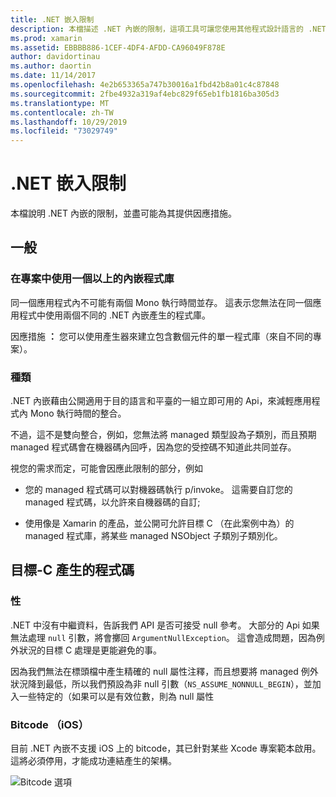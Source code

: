 ```yaml
---
title: .NET 嵌入限制
description: 本檔描述 .NET 內嵌的限制，這項工具可讓您使用其他程式設計語言的 .NET 程式碼。
ms.prod: xamarin
ms.assetid: EBBBB886-1CEF-4DF4-AFDD-CA96049F878E
author: davidortinau
ms.author: daortin
ms.date: 11/14/2017
ms.openlocfilehash: 4e2b653365a747b30016a1fbd42b8a01c4c87848
ms.sourcegitcommit: 2fbe4932a319af4ebc829f65eb1fb1816ba305d3
ms.translationtype: MT
ms.contentlocale: zh-TW
ms.lasthandoff: 10/29/2019
ms.locfileid: "73029749"
---
```

# <a name="net-embedding-limitations"></a>.NET 嵌入限制

本檔說明 .NET 內嵌的限制，並盡可能為其提供因應措施。

## <a name="general"></a>一般

### <a name="use-more-than-one-embedded-library-in-a-project"></a>在專案中使用一個以上的內嵌程式庫

同一個應用程式內不可能有兩個 Mono 執行時間並存。 這表示您無法在同一個應用程式中使用兩個不同的 .NET 內嵌產生的程式庫。

因應措施 **：** 您可以使用產生器來建立包含數個元件的單一程式庫（來自不同的專案）。

### <a name="subclassing"></a>種類

.NET 內嵌藉由公開適用于目的語言和平臺的一組立即可用的 Api，來減輕應用程式內 Mono 執行時間的整合。

不過，這不是雙向整合，例如，您無法將 managed 類型設為子類別，而且預期 managed 程式碼會在機器碼內回呼，因為您的受控碼不知道此共同並存。

視您的需求而定，可能會因應此限制的部分，例如

* 您的 managed 程式碼可以對機器碼執行 p/invoke。 這需要自訂您的 managed 程式碼，以允許來自機器碼的自訂;

* 使用像是 Xamarin 的產品，並公開可允許目標 C （在此案例中為）的 managed 程式庫，將某些 managed NSObject 子類別子類別化。

## <a name="objective-c-generated-code"></a>目標-C 產生的程式碼

### <a name="nullability"></a>性

.NET 中沒有中繼資料，告訴我們 API 是否可接受 null 參考。 大部分的 Api 如果無法處理 `null` 引數，將會擲回 `ArgumentNullException`。 這會造成問題，因為例外狀況的目標 C 處理是更能避免的事。

因為我們無法在標頭檔中產生精確的 null 屬性注釋，而且想要將 managed 例外狀況降到最低，所以我們預設為非 null 引數（`NS_ASSUME_NONNULL_BEGIN`），並加入一些特定的（如果可以是有效位數，則為 null 屬性

### <a name="bitcode-ios"></a>Bitcode （iOS）

目前 .NET 內嵌不支援 iOS 上的 bitcode，其已針對某些 Xcode 專案範本啟用。 這將必須停用，才能成功連結產生的架構。

![Bitcode 選項](images/ios-bitcode-option.png)

